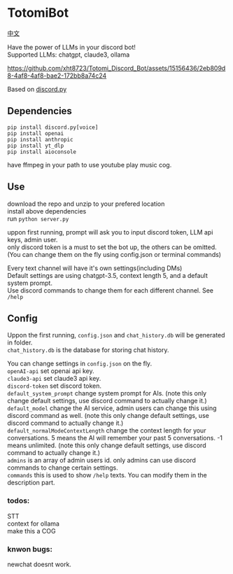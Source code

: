 # TotomiBot
[中文](/README_CN.md)  
  
Have the power of LLMs in your discord bot!  
Supported LLMs: chatgpt, claude3, ollama  
  
https://github.com/xht8723/Totomi_Discord_Bot/assets/15156436/2eb809d8-4af8-4af8-bae2-172bb8a74c24  

Based on [discord.py](https://github.com/Rapptz/discord.py)

## Dependencies
```pip install discord.py[voice]```  
```pip install openai```  
```pip install anthropic```  
```pip install yt_dlp```  
```pip install aioconsole```  

have ffmpeg in your path to use youtube play music cog.

## Use
download the repo and unzip to your prefered location  
install above dependencies  
run ```python server.py```  
  
uppon first running, prompt will ask you to input discord token, LLM api keys, admin user.  
only discord token is a must to set the bot up, the others can be omitted.(You can change them on the fly using config.json or terminal commands)  
  
Every text channel will have it's own settings(including DMs)  
Default settings are using chatgpt-3.5, context length 5, and a default system prompt.  
Use discord commands to change them for each different channel. See ```/help```  
  
## Config
Uppon the first running, ```config.json``` and ```chat_history.db``` will be generated in folder.  
```chat_history.db``` is the database for storing chat history.  
  
You can change settings in ```config.json``` on the fly.  
```openAI-api``` set openai api key.  
```claude3-api``` set claude3 api key.  
```discord-token``` set discord token.  
```default_system_prompt``` change system prompt for AIs. (note this only change default settings, use discord command to actually change it.)  
```default_model``` change the AI service, admin users can change this using discord command as well. (note this only change default settings, use discord command to actually change it.)  
```default_normalModeContextLength``` change the context length for your conversations. 5 means the AI will remember your past 5 conversations. -1 means unlimited. (note this only change default settings, use discord command to actually change it.)  
```admins``` is an array of admin users id. only admins can use discord commands to change certain settings.  
```commands``` this is used to show ```/help``` texts. You can modify them in the description part.  

### todos:  
STT  
context for ollama  
make this a COG  

### knwon bugs:
newchat doesnt work.